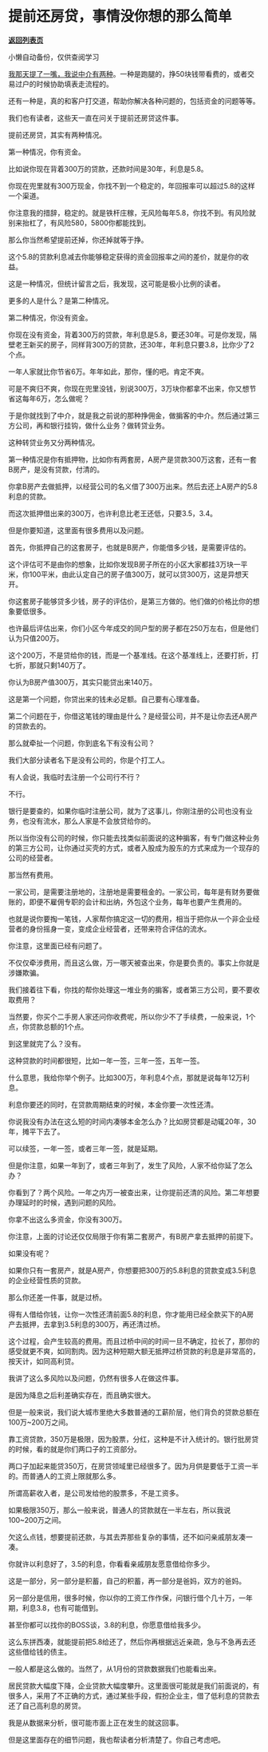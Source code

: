 # 提前还房贷，事情没你想的那么简单

[**返回列表页**](/gzh/记忆承载3)

小懒自动备份，仅供查阅学习

[我那天提了一嘴，我说中介有两种](https://mp.weixin.qq.com/s?__biz=MzU0MjYwNDU2Mw==&mid=2247509827&idx=2&sn=511afe4665f2694f9dba21baef0caedb&chksm=fb1acb3fcc6d4229c2ca0832a2acd8b1ce5c0fbe6e9bb2d9d7345ef2da0c9ae1f68d420d81d3&token=562319148&lang=zh_CN&scene=21#wechat_redirect)。一种是跑腿的，挣50块钱带看费的，或者交易过户的时候协助填表走流程的。  

还有一种是，真的和客户打交道，帮助你解决各种问题的，包括资金的问题等等。  

我们也有读者，这些天一直在问关于提前还房贷这件事。  

提前还房贷，其实有两种情况。  

第一种情况，你有资金。  

比如说你现在背着300万的贷款，还款时间是30年，利息是5.8。

你现在兜里就有300万现金，你找不到一个稳定的，年回报率可以超过5.8的这样一个渠道。  

你注意我的措辞，稳定的。就是铁杆庄稼，无风险每年5.8，你找不到。有风险就别来抬杠了，有风险580，5800你都能找到。

那么你当然希望提前还掉，你还掉就等于挣。

这个5.8的贷款利息减去你能够稳定获得的资金回报率之间的差价，就是你的收益。  

这是一种情况，但统计留言之后，我发现，这可能是极小比例的读者。  

更多的人是什么？是第二种情况。  

第二种情况，你没有资金。  

你现在没有资金，背着300万的贷款，年利息是5.8，要还30年。可是你发现，隔壁老王新买的房子，同样背300万的贷款，还30年，年利息只要3.8，比你少了2个点。  

一年人家就比你节省6万。年年如此，那你，懂的吧。肯定不爽。  

可是不爽归不爽，你现在兜里没钱，别说300万，3万块你都拿不出来，你又想节省这每年6万，怎么做呢？  

于是你就找到了中介，就是我之前说的那种挣佣金，做掮客的中介。然后通过第三方公司，再和银行挂钩，做什么业务？做转贷业务。

这种转贷业务又分两种情况。  

第一种情况是你有抵押物，比如你有两套房，A房产是贷款300万这套，还有一套B房产，是没有贷款，付清的。

你拿B房产去做抵押，以经营公司的名义借了300万出来。然后去还上A房产的5.8利息的贷款。

而这次抵押借出来的300万，也许利息比老王还低，只要3.5，3.4。  

但是你要知道，这里面有很多费用以及问题。  

首先，你抵押自己的这套房子，也就是B房产，你能借多少钱，是需要评估的。

这个评估可不是由你的想象，比如你发现B房子所在的小区大家都挂3万块一平米，你100平米，由此认定自己的房子值300万，就可以贷300万，这是异想天开。  

你这套房子能够贷多少钱，房子的评估价，是第三方做的。他们做的价格比你的想象要低很多。  

也许最后评估出来，你们小区今年成交的同户型的房子都在250万左右，但是他们认为只值200万。  

这个200万，不是贷给你的钱，而是一个基准线。在这个基准线上，还要打折，打七折，那就只剩140万了。

你认为B房产值300万，其实只能贷出来140万。  

这是第一个问题，你贷出来的钱未必足额。自己要有心理准备。  

第二个问题在于，你借这笔钱的理由是什么？是经营公司，并不是让你去还A房产的贷款去的。

那么就牵扯一个问题，你到底名下有没有公司？  

我们大部分读者名下是没有公司的，你是个打工人。  

有人会说，我临时去注册一个公司行不行？

不行。

银行是要查的，如果你临时注册公司，就为了这事儿，你刚注册的公司也没有业务，也没有流水，那么人家是不会放贷给你的。  

所以当你没有公司的时候，你只能去找类似前面说的这种掮客，有专门做这种业务的第三方公司，让你通过买壳的方式，或者入股成为股东的方式来成为一个现存的公司的经营者。

那当然有费用。  

一家公司，是需要注册地的，注册地是需要租金的。一家公司，每年是有财务要做账的，即便不雇佣专职的会计和出纳，外包这个业务，每年也要产生费用的。

也就是说你要掏一笔钱，人家帮你搞定这一切的费用，相当于把你从一个非企业经营者的身份摇身一变，变成企业经营者，还带来符合评估的流水。  

你注意，这里面已经有问题了。  

不仅仅牵涉费用，而且这么做，万一哪天被查出来，你是要负责的。事实上你就是涉嫌欺骗。

我们接着往下看，你找的帮你处理这一堆业务的掮客，或者第三方公司，要不要收取费用？  

当然要，你买个二手房人家还问你收费呢，所以你少不了手续费，一般来说，1个点，你贷款总额的1个点。

到这里就完了么？没有。

这种贷款的时间都很短，比如一年一签，三年一签，五年一签。  

什么意思，我给你举个例子。比如300万，年利息4个点，那就是说每年12万利息。  

利息你要还的同时，在贷款周期结束的时候，本金你要一次性还清。

你说我没有办法在这么短的时间内凑够本金怎么办？比如房贷都是动辄20年，30年，摊平下去了。

可以续签，一年一签，或者三年一签，就是延期。  

但是你注意，如果一年到了，或者三年到了，发生了风险，人家不给你延了怎么办？  

你看到了？两个风险。一年之内万一被查出来，让你提前还清的风险。第二年想要办理延时的时候，遇到问题的风险。  

你拿不出这么多资金，你没有300万。

你注意，上面的讨论还仅仅局限于你有第二套房产，有B房产拿去抵押的前提下。  

如果没有呢？  

如果你只有一套房产，就是A房产，你想要把300万的5.8利息的贷款变成3.5利息的企业经营性质的贷款。

那么你还差一件事，就是过桥。

得有人借给你钱，让你一次性还清前面5.8的利息，你才能用已经全款买下的A房产去抵押，去拿到3.5利息的300万，再还清过桥。

这个过程，会产生较高的费用。而且过桥中间的时间一旦不确定，拉长了，那你的感受就更不爽，如同割肉。因为这种短期大额无抵押过桥贷款的利息是非常高的，按天计，如同高利贷。

我讲了这么多风险以及问题，仍然有很多人在做这件事。  

是因为降息之后利差确实存在，而且确实很大。  

但是一般来说，我们说大城市里绝大多数普通的工薪阶层，他们背负的贷款总额在100万~200万之间。  

靠工资贷款，350万是极限，因为股票，分红，这种是不计入统计的。银行批房贷的时候，看的就是你们两口子的工资部分。  

两口子加起来能贷350万，在房贷领域里已经很多了。因为月供是要低于工资一半的。而普通人的工资上限就那么多。

所谓高薪收入者，是公司发给他的股票多，不是工资多。

如果极限350万，那么一般来说，普通人的贷款就在一半左右，所以我说100~200万之间。  

欠这么点钱，想要提前还款，与其去弄那些复杂的事情，还不如问亲戚朋友凑一凑。  

你就许以利息好了，3.5的利息，你看看亲戚朋友愿意借给你多少。  

这是一部分，另一部分是积蓄，自己的积蓄，再一部分是爸妈，双方的爸妈。  

另一部分是信用，很多时候，你以你的工资工作作保，问银行借个几十万，一年期，利息3.8，也有可能借到。  

甚至你都可以找你的BOSS谈，3.8的利息，你愿意借给我多少。

这么东拼西凑，就能提前把5.8给还了，然后你再根据远近亲疏，急与不急再去还这些借给钱的债主。

一般人都是这么做的。当然了，从1月份的贷款数据我们也能看出来。

居民贷款大幅度下降，企业贷款大幅度攀升。这里面很可能就是我们前面说的，有很多人，采用了不正确的方式，通过某些手段，假扮企业主，借了低利息的贷款去还了自己高利息的房贷。

我是从数据来分析，很可能市面上正在发生的就这回事。  

但是这里面存在的细节问题，我也帮读者分析清楚了。你自己考虑吧。

